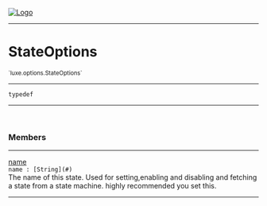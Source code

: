 
[![Logo](../../../images/logo.png)](../../../api/index.html)

---



<h1>StateOptions</h1>
<small>`luxe.options.StateOptions`</small>



---

`typedef`


---


&nbsp;
&nbsp;







<h3>Members</h3> <hr/><span class="member apipage">
                <a name="name"><a class="lift" href="#name">name</a></a><div class="clear"></div>
                <code class="signature apipage">name : [String](#)</code><br/></span>
            <span class="small_desc_flat">The name of this state. Used for setting,enabling and disabling and fetching a state from a state machine. highly recommended you set this.</span>








---

&nbsp;
&nbsp;
&nbsp;
&nbsp;